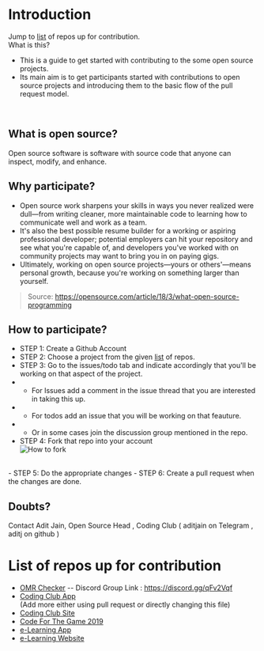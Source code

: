 # Introduction 
Jump to [list](https://github.com/Coding-Club-IITG/intro#list-of-repos-up-for-contribution) of repos up for contribution. <br>
What is this?
 - This is a guide to get started with contributing to the some open source projects. 
 - Its main aim is to get participants started with contributions to open source projects and introducing them to the basic flow of the pull request model.
<br>

## What is open source?
Open source software is software with source code that anyone can inspect, modify, and enhance.
## Why participate?
 - Open source work sharpens your skills in ways you never realized were dull—from writing cleaner, more maintainable code to learning how to communicate well and work as a team.  <br>
 - It's also the best possible resume builder for a working or aspiring professional developer; potential employers can hit your repository and see what you're capable of, and developers you've worked with on community projects may want to bring you in on paying gigs.<br>
 - Ultimately, working on open source projects—yours or others'—means personal growth, because you're working on something larger than yourself.
> Source: https://opensource.com/article/18/3/what-open-source-programming


## How to participate? 
- STEP 1: Create a Github Account <br>
- STEP 2: Choose a project from the given [list](https://github.com/Coding-Club-IITG/intro#list-of-repos-up-for-contribution) of repos. <br>
- STEP 3: Go to the issues/todo tab and indicate accordingly that you'll be working on that aspect of the project.
- - For Issues add a comment in the issue thread that you are interested in taking this up. 
- - For todos add an issue that you will be working on that feauture.
- - Or in some cases join the discussion group mentioned in the repo.
- STEP 4: Fork that repo into your account <br>
![How to fork](https://i.ibb.co/jfbFRt6/image.png)
<br>
- STEP 5: Do the appropriate changes
- STEP 6: Create a pull request when the changes are done.

## Doubts?
Contact Adit Jain, Open Source Head , Coding Club ( aditjain on Telegram , aditj on github ) <br>
#  List of repos up for contribution
- [OMR Checker](https://github.com/Udayraj123/OMRChecker) 
-- Discord Group Link :  https://discord.gg/qFv2Vqf
- [Coding Club App](https://github.com/codingclubiitg2019/Coding-Club-App) <br>
(Add more either using pull request or directly changing this file)
- [Coding Club Site](https://github.com/codingclubiitg2019/codingclubiitg)
- [Code For The Game 2019](https://github.com/parvindar/codeforthegame2019_fantasycricket)
- [e-Learning App](https://github.com/KartikeyaSingh03/Kriti_App)
- [e-Learning Website](https://github.com/AJ-54/e-learning/)
